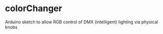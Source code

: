 colorChanger
============

Arduino sketch to allow RGB control of DMX (intelligent) lighting via physical knobs
